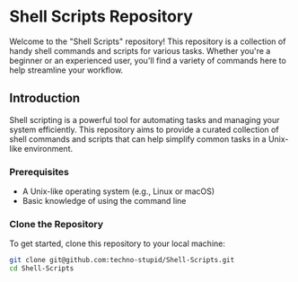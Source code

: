 # Shell Scripts Repository

Welcome to the "Shell Scripts" repository! This repository is a collection of handy shell commands and scripts for various tasks. Whether you're a beginner or an experienced user, you'll find a variety of commands here to help streamline your workflow.

## Introduction

Shell scripting is a powerful tool for automating tasks and managing your system efficiently. This repository aims to provide a curated collection of shell commands and scripts that can help simplify common tasks in a Unix-like environment.

### Prerequisites

- A Unix-like operating system (e.g., Linux or macOS)
- Basic knowledge of using the command line

### Clone the Repository

To get started, clone this repository to your local machine:

```bash
git clone git@github.com:techno-stupid/Shell-Scripts.git
cd Shell-Scripts
